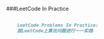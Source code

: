 ###LeetCode In Practice
```markdown
    
    LeetCode Problems In Practice:
    就LeetCode上算法问题进行一一实践
```